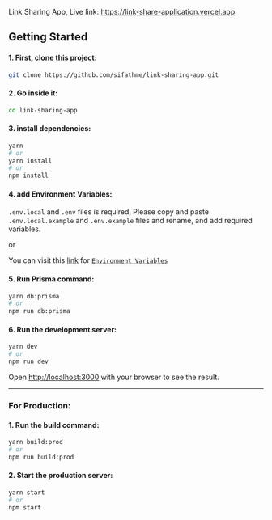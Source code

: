 Link Sharing App, Live link: https://link-share-application.vercel.app

## Getting Started

#### 1. First, clone this project:

```bash
git clone https://github.com/sifathme/link-sharing-app.git
```

#### 2. Go inside it:

```bash
cd link-sharing-app
```

#### 3. install dependencies:

```bash
yarn
# or
yarn install
# or
npm install
```

#### 4. add Environment Variables:

`.env.local` and `.env` files is required, Please copy and paste `.env.local.example` and `.env.example` files and rename, and add required variables.

or

You can visit this [link](https://sifathme.notion.site/Link-Sharing-App-11f73be9627480f893a4f7a404d8b0d8) for [`Environment Variables`](https://sifathme.notion.site/Link-Sharing-App-11f73be9627480f893a4f7a404d8b0d8)

#### 5. Run Prisma command:

```bash
yarn db:prisma
# or
npm run db:prisma
```

#### 6. Run the development server:

```bash
yarn dev
# or
npm run dev
```

Open [http://localhost:3000](http://localhost:3000) with your browser to see the result.

---

### For Production:

#### 1. Run the build command:

```bash
yarn build:prod
# or
npm run build:prod
```

#### 2. Start the production server:

```bash
yarn start
# or
npm start
```
